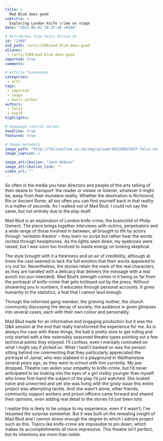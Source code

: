 ```yaml
---
title: >
  Mad Blud does good
subtitle: >
  Exploring London knife crime on stage
date: "2011-06-02 19:37:40 +0100"

# Attributes from Felix Online V1
id: "1309"
old_path: /arts/1309/mad-blud-does-good
aliases:
 - /arts/1309/mad-blud-does-good
imported: true
comments:

# Article Taxonomies
categories:
 - arts
tags:
 - imported
 - image
 - multi-author
authors:
 - felix
 - wsp10
highlights:

# Homepage control params
headline: true
featured: true

# Image metadata
image_path: "http://felixonline.co.uk/img/upload/201106022037-felix-cary-crankson.jpg"
image_caption: >

image_attribution: "Jane Hobson"
image_attribution_link: ""
video_url: ""
---
```


So often in the media you hear directors and people of the arts talking of their desire to ‘transport’ the reader or viewer or listener, whatever it might be, away from their mundane reality. Whether the destination is Richmond, Rio or Ancient Rome, all too often you can find yourself back in that reality in a matter of seconds. As I walked out of Mad Blud, I could not say the same, but not entirely due to the play itself.

Mad Blud is an exploration of London knife crime, the brainchild of Philip Osment. The piece brings together interviews with victims, perpetrators and a wide range of those involved in between, all brought to life by actors through ‘verbatim theatre’ – they learn no script but rather hear the words recited through headphones. As the lights went down, my eyebrows were raised, but I was soon too involved to waste energy on looking skeptical.

The style brought with it a freshness and an air of credibility, although at times the cast seemed to lack the full emotion that their words appeared to cry out for. Nevertheless, the stories retain the mark of the real characters, as they are handled with a delicacy that delivers the message with a real punch (no pun intended). Mad Blud’s strength comes in it being so far from the portrayal of knife-crime that gets trolleyed out by the press. Without showering you in numbers, it educates through personal accounts. It gives humanity to the statistics, a feat that I cannot laud enough.

Through the reformed gang member, the grieving mother, the church community discussing the decay of society, the audience is given glimpses into several cases, each with their own colour and personality.

Mad Blud made for an informative and engaging production but it was the Q&A session at the end that really transformed the experience for me. As is always the case with these things, the ball is pretty slow to get rolling and only started with a few ostensibly seasoned theatre types pointing out a few technical points they enjoyed. I’ll confess, even I mentally ruminated on what I might say if picked on. What I hadn’t banked on was the person sitting behind me commenting that they particularly appreciated the portrayal of Jamal, who was stabbed in a playground in Walthamstow several years ago, as they went to school with him currently. My jaw dropped. Theatre can widen your empathy to knife-crime, but I’d never anticipated to be looking into the eyes of a girl visibly younger than myself who knew first-hand the subject of the play I’d just watched. She looked naïve and unworried and yet she was living with the grisly issue this entire project was attempting tackle. And she wasn’t alone, other friends, community support workers and prison officers came forward and shared their opinions, even adding real detail to the stories I’d just been told.

I realize this is likely to be unique to my experience, even if it wasn’t; I’ve lessened the surprise somewhat. But it was built on the revealing insight of Mad Blud and I cannot stress enough the degree to which I admire project such as this. Topics like knife-crime are impossible to pin down, which makes its accomplishments all more impressive. This theatre isn’t perfect, but its intentions are more than noble.
